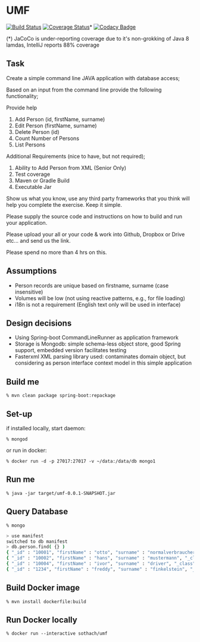 # UMF
[![Build Status](https://travis-ci.org/sothach/umf.svg?branch=master)](https://travis-ci.org/sothach/umf)
[![Coverage Status](https://coveralls.io/repos/github/sothach/umf/badge.svg?branch=master)](https://coveralls.io/github/sothach/umf?branch=master)*
[![Codacy Badge](https://api.codacy.com/project/badge/Grade/7fd846368a8e4d539a0154f8ff5a1af4)](https://www.codacy.com/manual/sothach/umf?utm_source=github.com&amp;utm_medium=referral&amp;utm_content=sothach/umf&amp;utm_campaign=Badge_Grade)

(*) JaCoCo is under-reporting coverage due to it's non-grokking of Java 8 lamdas, IntelliJ reports 88% coverage
## Task
Create a simple command line JAVA application with database access;

Based on an input from the command line provide the following functionality;

Provide help

1.  Add Person (id, firstName, surname)
2.  Edit Person (firstName, surname)
3.  Delete Person (id)
4.  Count Number of Persons
5.  List Persons

Additional Requirements (nice to have, but not required);

1.  Ability to Add Person from XML (Senior Only)
2.  Test coverage
3.  Maven or Gradle Build
4.  Executable Jar

Show us what you know, use any third party frameworks that you think will help you complete the exercise. Keep it simple.

Please supply the source code and instructions on how to build and run your application.

Please upload your all or your code & work into Github, Dropbox or Drive etc... and send us the link.

Please spend no more than 4 hrs on this.

## Assumptions
*  Person records are unique based on firstname, surname (case insensitive)
*  Volumes will be low (not using reactive patterns, e.g., for file loading)
*  i18n is not a requirement (English text only will be used in interface)

## Design decisions
*  Using Spring-boot CommandLineRunner as application framework
*  Storage is Mongodb: simple schema-less object store, good Spring support, embedded version facilitates testing
*  Fasterxml XML parsing library used: contaminates domain object, but considering as person interface context model in 
this simple application

## Build me
`% mvn clean package spring-boot:repackage`

## Set-up
if installed locally, start daemon:

`% mongod`

or run in docker:

`% docker run -d -p 27017:27017 -v ~/data:/data/db mongo1`

## Run me
`% java -jar target/umf-0.0.1-SNAPSHOT.jar`

## Query Database
`% mongo`
```bash
> use manifest
switched to db manifest
> db.person.find( {} )
{ "_id" : "10001", "firstName" : "otto", "surname" : "normalverbraucher", "_class" : "org.anized.umf.model.Person" }
{ "_id" : "10002", "firstName" : "hans", "surname" : "mustermann", "_class" : "org.anized.umf.model.Person" }
{ "_id" : "10004", "firstName" : "ivor", "surname" : "driver", "_class" : "org.anized.umf.model.Person" }
{ "_id" : "1234", "firstName" : "freddy", "surname" : "finkelstein", "_class" : "org.anized.umf.model.Person" }
```

## Build Docker image
`% mvn install dockerfile:build`

## Run Docker locally
`% docker run --interactive sothach/umf`